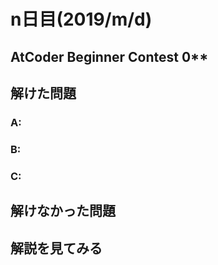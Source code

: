 # n日目(2019/m/d)
## AtCoder Beginner Contest 0**
<!-- 何かあればここに書く -->
## 解けた問題
### A:
<!-- 解説・感想 -->
### B:

### C:

## 解けなかった問題

## 解説を見てみる
